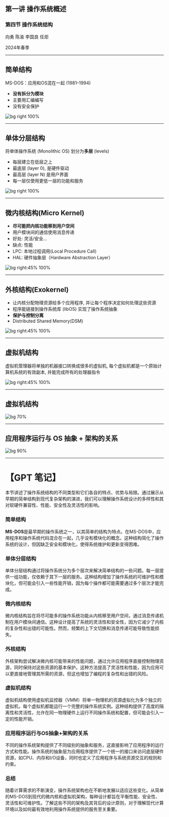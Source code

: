 
## 第一讲 操作系统概述

### 第四节 操作系统结构




向勇 陈渝 李国良 任炬 




2024年春季

---
## 简单结构
MS-DOS：应用和OS混在一起 (1981–1994)
- **没有拆分为模块**
- 主要用汇编编写
- 没有安全保护

![bg right 100%](./figs/msdos.png)


---
## 单体分层结构
将单体操作系统 (Monolithic OS) 划分为**多层** (levels)
- 每层建立在低层之上
- 最底层 (layer 0), 是硬件驱动
- 最高层 (layer N) 是用户界面
- 每一层仅使用更低一层的功能和服务

![bg right 100%](./figs/multi-level-os-arch.png)


---
## 微内核结构(Micro Kernel)
- **尽可能把内核功能移到用户空间**
- 用户模块间的通信使用消息传递
- 好处: 灵活/安全...
- 缺点: 性能
- LPC: 本地过程调用(Local Procedure Call)
- HAL: 硬件抽象层（Hardware Abstraction Layer）

![bg right:45% 100%](./figs/microkernel-arch.png)

---
## 外核结构(Exokernel)
- 让内核分配物理资源给多个应用程序, 并让每个程序决定如何处理这些资源
- 程序能链接到操作系统库 (libOS) 实现了操作系统抽象
- **保护与控制分离**
- Distributed Shared Memory(DSM)

![bg right:45% 100%](./figs/exokernel-arch.png)


---
## 虚拟机结构
虚拟机管理器将单独的机器接口转换成很多的虚拟机, 每个虚拟机都是一个原始计算机系统的有效副本, 并能完成所有的处理器指令

![bg right:45% 100%](./figs/vmm-arch.png)

---
## 虚拟机结构


![bg 70%](./figs/vmm-arch-view2.png)

---
## 应用程序运行与 OS 抽象 + 架构的关系

![bg 90%](./figs/os-env.png)

---



# 【GPT 笔记】

本节讲述了操作系统结构的不同类型和它们各自的特点、优势与局限。通过展示从早期的简单结构到现代复杂架构的演进，我们可以理解操作系统设计的多样性和其对软硬件兼容性、性能、安全性及灵活性的影响。

### 简单结构

**MS-DOS**是最早期的操作系统之一，以其简单的结构为特点。在MS-DOS中，应用程序和操作系统代码混合在一起，几乎没有模块化的概念。这种结构简化了操作系统的设计，但因缺乏安全和模块化，使得系统维护和更新变得困难。

### 单体分层结构

单体分层结构通过将操作系统分为多个层次来解决简单结构的一些问题。每一层提供一组功能，仅依赖于其下一层的服务。这种结构增加了操作系统的可维护性和模块化，但可能会引入一些性能开销，因为每个操作都可能需要通过多个层次才能完成。

### 微内核结构

微内核结构旨在将尽可能多的操作系统功能从内核移至用户空间，通过消息传递机制在用户模块间通信。这种设计提高了系统的灵活性和安全性，因为它减少了内核的复杂性和出错的可能性。然而，频繁的上下文切换和消息传递可能导致性能损失。

### 外核结构

外核架构尝试解决微内核可能带来的性能问题，通过允许应用程序直接控制物理资源，同时保持对这些资源的基本保护。这种方法提高了灵活性和性能，因为应用可以更直接地管理其所需的资源，但这也增加了编程的复杂性和出错的风险。

### 虚拟机结构

虚拟机结构使用虚拟机监控器（VMM）将单一物理机的资源虚拟化为多个独立的虚拟机，每个虚拟机都能运行一个完整的操作系统实例。这种结构提供了高度的隔离性和灵活性，允许在同一物理硬件上运行不同操作系统和配置，但可能会引入一定的性能开销。

### 应用程序运行与OS抽象+架构的关系

不同的操作系统架构提供了不同级别的抽象和服务，这直接影响了应用程序的运行方式和性能。操作系统的抽象层为应用程序提供了一个统一的接口来访问底层硬件资源，如CPU、内存和I/O设备，同时也定义了应用程序与系统资源交互的规则和约束。

### 总结

随着计算需求的不断演变，操作系统架构也在不断地发展以适应这些变化。从简单的MS-DOS到现代的微内核和虚拟机架构，每种设计都旨在平衡性能、安全性、灵活性和可维护性。了解这些不同的架构及其背后的设计原则，对于理解现代计算环境以及如何最有效地利用操作系统提供的服务至关重要。